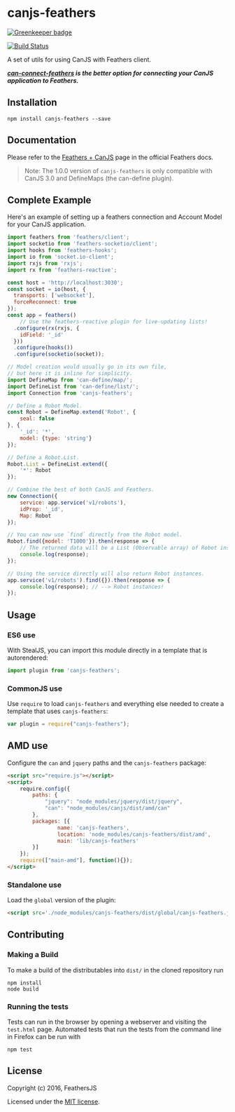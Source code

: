 # canjs-feathers

[![Greenkeeper badge](https://badges.greenkeeper.io/canjs/canjs-feathers.svg)](https://greenkeeper.io/)

[![Build Status](https://travis-ci.org/feathersjs/canjs-feathers.png?branch=master)](https://travis-ci.org/feathersjs/canjs-feathers)

A set of utils for using CanJS with Feathers client.

***[can-connect-feathers](https://github.com/canjs/can-connect-feathers) is the better option for connecting your CanJS application to Feathers.***

## Installation
```
npm install canjs-feathers --save
```

## Documentation
Please refer to the [Feathers + CanJS](http://docs.feathersjs.com/frameworks/canjs.html) page in the official Feathers docs.

> Note: The 1.0.0 version of `canjs-feathers` is only compatible with CanJS 3.0 and DefineMaps (the can-define plugin).

## Complete Example
Here's an example of setting up a feathers connection and Account Model for your CanJS application.
```js
import feathers from 'feathers/client';
import socketio from 'feathers-socketio/client';
import hooks from 'feathers-hooks';
import io from 'socket.io-client';
import rxjs from 'rxjs';
import rx from 'feathers-reactive';

const host = 'http://localhost:3030';
const socket = io(host, {
  transports: ['websocket'],
  forceReconnect: true
});
const app = feathers()
	// Use the feathers-reactive plugin for live-updating lists!
  .configure(rx(rxjs, {
    idField: '_id'
  }))
  .configure(hooks())
  .configure(socketio(socket));

// Model creation would usually go in its own file,
// but here it is inline for simplicity.
import DefineMap from 'can-define/map/';
import DefineList from 'can-define/list/';
import Connection from 'canjs-feathers';

// Define a Robot Model.
const Robot = DefineMap.extend('Robot', {
	seal: false
}, {
	'_id': '*',
	model: {type: 'string'}
});

// Define a Robot.List.
Robot.List = DefineList.extend({
	'*': Robot
});

// Combine the best of both CanJS and Feathers.
new Connection({
	service: app.service('v1/robots'),
	idProp: '_id',
	Map: Robot
});

// You can now use `find` directly from the Robot model.
Robot.find({model: 'T1000'}).then(response => {
	// The returned data will be a List (Observable array) of Robot instances.
	console.log(response);
});

// Using the service directly will also return Robot instances.
app.service('v1/robots').find({}).then(response => {
	console.log(response); // --> Robot instances!
});
```

## Usage

### ES6 use

With StealJS, you can import this module directly in a template that is autorendered:

```js
import plugin from 'canjs-feathers';
```

### CommonJS use

Use `require` to load `canjs-feathers` and everything else
needed to create a template that uses `canjs-feathers`:

```js
var plugin = require("canjs-feathers");
```

## AMD use

Configure the `can` and `jquery` paths and the `canjs-feathers` package:

```html
<script src="require.js"></script>
<script>
	require.config({
	    paths: {
	        "jquery": "node_modules/jquery/dist/jquery",
	        "can": "node_modules/canjs/dist/amd/can"
	    },
	    packages: [{
		    	name: 'canjs-feathers',
		    	location: 'node_modules/canjs-feathers/dist/amd',
		    	main: 'lib/canjs-feathers'
	    }]
	});
	require(["main-amd"], function(){});
</script>
```

### Standalone use

Load the `global` version of the plugin:

```html
<script src='./node_modules/canjs-feathers/dist/global/canjs-feathers.js'></script>
```

## Contributing

### Making a Build

To make a build of the distributables into `dist/` in the cloned repository run

```
npm install
node build
```

### Running the tests

Tests can run in the browser by opening a webserver and visiting the `test.html` page.
Automated tests that run the tests from the command line in Firefox can be run with

```
npm test
```

## License

Copyright (c) 2016, FeathersJS

Licensed under the [MIT license](LICENSE).
